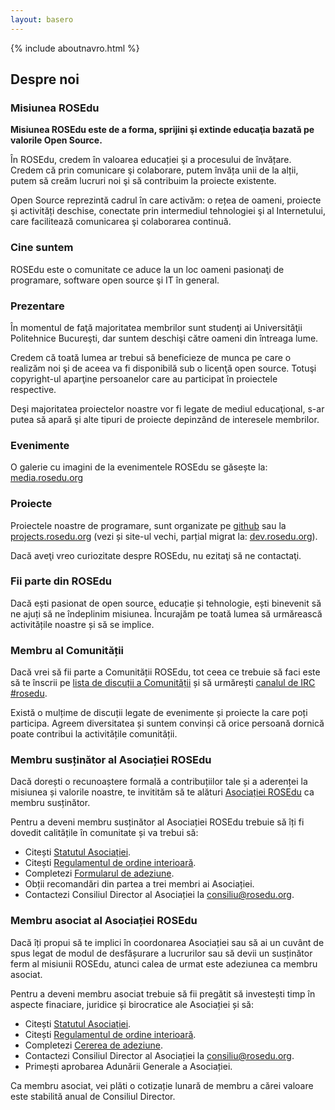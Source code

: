 ```yaml
---
layout: basero
---
```


{% include aboutnavro.html %}

## Despre noi

### Misiunea ROSEdu

**Misiunea ROSEdu este de a forma, sprijini şi extinde educaţia bazată pe valorile Open Source.**

În ROSEdu, credem în valoarea educației şi a procesului de învățare. Credem că prin comunicare şi colaborare, putem învăța unii de la alții, putem să creăm lucruri noi şi să contribuim la proiecte existente.

Open Source reprezintă cadrul în care activăm: o rețea de oameni, proiecte şi activități deschise, conectate prin intermediul tehnologiei şi al Internetului, care facilitează comunicarea şi colaborarea continuă.

### Cine suntem

ROSEdu este o comunitate ce aduce la un loc oameni pasionaţi de programare, software open source şi IT în general.

### Prezentare

În momentul de faţă majoritatea membrilor sunt studenţi ai Universităţii Politehnice Bucureşti, dar suntem deschişi către oameni din întreaga lume.

Credem că toată lumea ar trebui să beneficieze de munca pe care o realizăm noi şi de aceea va fi disponibilă sub o licenţă open source. Totuşi copyright-ul aparţine persoanelor care au participat în proiectele respective.

Deşi majoritatea proiectelor noastre vor fi legate de mediul educaţional, s-ar putea să apară şi alte tipuri de proiecte depinzând de interesele membrilor.

### Evenimente

O galerie cu imagini de la evenimentele ROSEdu se găsește la: [media.rosedu.org](http://media.rosedu.org)

### Proiecte

Proiectele noastre de programare, sunt organizate pe [github](https://github.com/rosedu) sau la [projects.rosedu.org](http://projects.rosedu.org) (vezi și site-ul vechi, parțial migrat la: [dev.rosedu.org](http://dev.rosedu.org)).

Dacă aveţi vreo curiozitate despre ROSEdu, nu ezitaţi să ne contactaţi.

### Fii parte din ROSEdu

Dacă ești pasionat de open source, educație și tehnologie, ești binevenit să ne ajuți să ne îndeplinim misiunea. Încurajăm pe toată lumea să urmărească activitățile noastre și să se implice.

### Membru al Comunității

Dacă vrei să fii parte a Comunității ROSEdu, tot ceea ce trebuie să faci este să te înscrii pe [lista de discuții a Comunității](http://lists.rosedu.org/listinfo/rosedu-general) și să urmărești [canalul de IRC #rosedu](http://webchat.freenode.net/?channels=rosedu).

Există o mulțime de discuții legate de evenimente și proiecte la care poți participa. Agreem diversitatea și suntem convinși că orice persoană dornică poate contribui la activitățile comunității.

### Membru susținător al Asociației ROSEdu

Dacă dorești o recunoaștere formală a contribuțiilor tale și a aderenței la misiunea și valorile noastre, te invitităm să te alături [Asociației ROSEdu](http://www.rosedu.org/asociatia/) ca membru susținător.

Pentru a deveni membru susținător al Asociației ROSEdu trebuie să îți fi dovedit calitățile în comunitate și va trebui să:
* Citești [Statutul Asociației](https://docs.google.com/document/d/1dNK9OBY0ilfq68GscWe9auYFkmJy5_w1N1qdciTw5b0/pub).
* Citești [Regulamentul de ordine interioară](https://docs.google.com/document/d/1xeFUTF28Ncb2E1doH3bhH-Terl2Wn-ap-eI9EB0kR70/pub).
* Completezi [Formularul de adeziune](https://docs.google.com/uc?export=download&id=0By6_as_hLrdobFBMRHF4WXBneDg).
* Obții recomandări din partea a trei membri ai Asociației.
* Contactezi Consiliul Director al Asociației la [consiliu@rosedu.org](mailto:consiliu@rosedu.org?subject=%5BAdeziune%20membru%20sustinator%5D%20).

### Membru asociat al Asociației ROSEdu

Dacă îți propui să te implici în coordonarea Asociației sau să ai un cuvânt de spus legat de modul de desfășurare a lucrurilor sau să devii un susținător ferm al misiunii ROSEdu, atunci calea de urmat este adeziunea ca membru asociat.

Pentru a deveni membru asociat trebuie să fii pregătit să investești timp în aspecte finaciare, juridice și birocratice ale Asociației și să:
* Citești [Statutul Asociației](https://docs.google.com/document/d/1dNK9OBY0ilfq68GscWe9auYFkmJy5_w1N1qdciTw5b0/pub).
* Citești [Regulamentul de ordine interioară](https://docs.google.com/document/d/1xeFUTF28Ncb2E1doH3bhH-Terl2Wn-ap-eI9EB0kR70/pub).
* Completezi [Cererea de adeziune](https://docs.google.com/uc?export=download&id=0By6_as_hLrdob0FwRFVpQmNnckE).
* Contactezi Consiliul Director al Asociației la [consiliu@rosedu.org](mailto:consiliu@rosedu.org?subject=%5BAdeziune%20membru%20asociat%5D%20).
* Primești aprobarea Adunării Generale a Asociației.

Ca membru asociat, vei plăti o cotizație lunară de membru a cărei valoare este stabilită anual de Consiliul Director.
